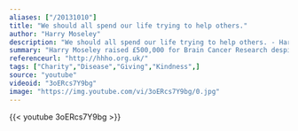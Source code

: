 ```yaml
---
aliases: ["/20131010"]
title: "We should all spend our life trying to help others."
author: "Harry Moseley"
description: "We should all spend our life trying to help others. - Harry Moseley quotes from GetInspired365.com"
summary: "Harry Moseley raised £500,000 for Brain Cancer Research despite being on 10 and having an inoperable brain tumour. A group of 6 decided to run the entire London Underground to raise money for Harry's charity - help harry help others. 40 runs, over 30 half marathons and £25,300 raised. For more info on Harry's incredible charity then please click 'more' below."
referenceurl: "http://hhho.org.uk/"
tags: ["Charity","Disease","Giving","Kindness",]
source: "youtube"
videoid: "3oERcs7Y9bg"
image: "https://img.youtube.com/vi/3oERcs7Y9bg/0.jpg"
---
```


{{< youtube 3oERcs7Y9bg >}}
